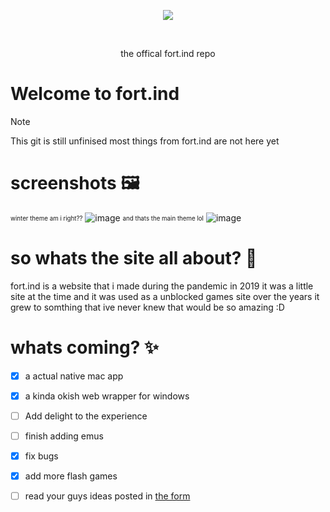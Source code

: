 <p align="center">
  <img src="https://github.com/user-attachments/assets/48824976-2a30-4bee-b17b-9b84dcc58dd4" />
</p>
<br>
 <p align="center">
 the offical fort.ind repo
</p>



# Welcome to fort.ind 
> [!NOTE]
> This git is still unfinised most things from fort.ind are not here yet 
# screenshots 🖼️
<sub><sup>winter theme am i right??</sup></sub>
![image](https://github.com/user-attachments/assets/f10e895d-f1b9-4d9d-ab14-ea4f86936faa)
<sub><sup>and thats the main theme lol</sup></sub>
![image](https://github.com/user-attachments/assets/9a3ffb50-5e8e-41d4-bdcd-7532b57701b6)

# so whats the site all about? 🤔
fort.ind is a website that i made during the pandemic in 2019 it was a little site at the time and it was used as a unblocked games site over the years it grew to somthing that ive never knew that would be so amazing :D 
# whats coming? ✨
- [x] a actual native mac app
- [x] a kinda okish web wrapper for windows
- [ ] Add delight to the experience
- [ ] finish adding emus
- [x] fix bugs
- [x] add more flash games
- [ ] read your guys ideas posted in [the form](https://forms.gle/K14hXqdQjfksyQnA8)

